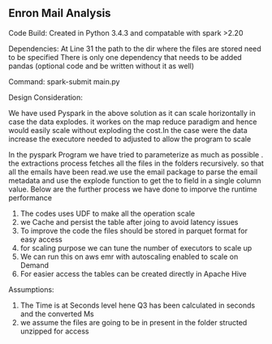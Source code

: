 ## Enron Mail Analysis

Code Build:
Created in Python 3.4.3 and compatable with spark >2.20

Dependencies:
At Line 31 the path to the dir where the files are stored need to be specified
There is only one dependency that needs to be added pandas (optional code and be written without it as well)

Command:
spark-submit main.py 

Design Consideration:

We have used Pyspark in the above solution as it can scale horizontally in case the data explodes. it workes on the map reduce paradigm and hence would easily scale without exploding the cost.In the case were the data increase the executore needed to adjusted to allow the program to scale

In the pyspark Program we have tried to parameterize as much as possible . the extractions process fetches all the files in the folders recursively. so that all the emails have been read.we use the email package to parse the email metadata and use the explode function to get the to field in a single column value. Below are the further process we have done to imporve the runtime performance



1. The codes uses UDF to make all the operation scale
2. we Cache and persist the table after joing to avoid latency issues
3. To improve the code the files should be stored in parquet format for easy access
4. for scaling purpose we can tune the number of executors to scale up
5. We can run this on aws emr with autoscaling enabled to scale on Demand 
6. For easier access the tables can be created directly in Apache Hive


Assumptions:

1. The Time is at Seconds level hene Q3 has been calculated in seconds and the converted Ms
2. we assume the files are going to be in present in the folder structed unzipped for access
